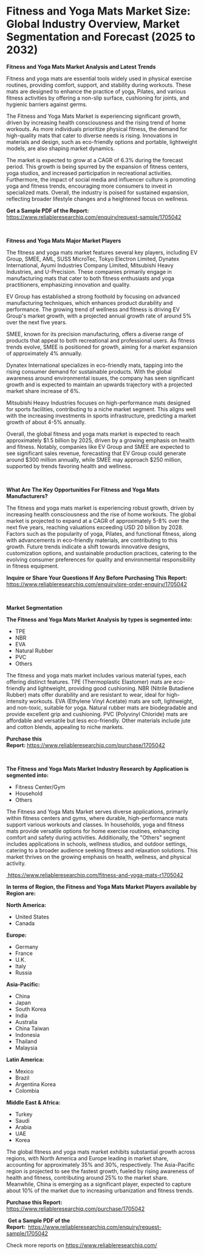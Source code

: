 <p><h1>Fitness and Yoga Mats Market Size: Global Industry Overview, Market Segmentation and Forecast (2025 to 2032)</h1></p><p><strong>Fitness and Yoga Mats Market Analysis and Latest Trends</strong></p>
<p><p>Fitness and yoga mats are essential tools widely used in physical exercise routines, providing comfort, support, and stability during workouts. These mats are designed to enhance the practice of yoga, Pilates, and various fitness activities by offering a non-slip surface, cushioning for joints, and hygienic barriers against germs.</p><p>The Fitness and Yoga Mats Market is experiencing significant growth, driven by increasing health consciousness and the rising trend of home workouts. As more individuals prioritize physical fitness, the demand for high-quality mats that cater to diverse needs is rising. Innovations in materials and design, such as eco-friendly options and portable, lightweight models, are also shaping market dynamics.</p><p>The market is expected to grow at a CAGR of 6.3% during the forecast period. This growth is being spurred by the expansion of fitness centers, yoga studios, and increased participation in recreational activities. Furthermore, the impact of social media and influencer culture is promoting yoga and fitness trends, encouraging more consumers to invest in specialized mats. Overall, the industry is poised for sustained expansion, reflecting broader lifestyle changes and a heightened focus on wellness.</p></p>
<p><strong>Get a Sample PDF of the Report:&nbsp;</strong> <a href="https://www.reliableresearchiq.com/enquiry/request-sample/1705042?utm_campaign=1144&utm_medium=2&utm_source=Github&utm_content=ia&utm_term=09012025&utm_id=fitness-and-yoga-mats">https://www.reliableresearchiq.com/enquiry/request-sample/1705042</a></p>
<p>&nbsp;</p>
<p><strong>Fitness and Yoga Mats Major Market Players</strong></p>
<p><p>The fitness and yoga mats market features several key players, including EV Group, SMEE, AML, SUSS MicroTec, Tokyo Electron Limited, Dynatex International, Ayumi Industries Company Limited, Mitsubishi Heavy Industries, and U-Precision. These companies primarily engage in manufacturing mats that cater to both fitness enthusiasts and yoga practitioners, emphasizing innovation and quality.</p><p>EV Group has established a strong foothold by focusing on advanced manufacturing techniques, which enhances product durability and performance. The growing trend of wellness and fitness is driving EV Group's market growth, with a projected annual growth rate of around 5% over the next five years.</p><p>SMEE, known for its precision manufacturing, offers a diverse range of products that appeal to both recreational and professional users. As fitness trends evolve, SMEE is positioned for growth, aiming for a market expansion of approximately 4% annually.</p><p>Dynatex International specializes in eco-friendly mats, tapping into the rising consumer demand for sustainable products. With the global awareness around environmental issues, the company has seen significant growth and is expected to maintain an upwards trajectory with a projected market share increase of 6%.</p><p>Mitsubishi Heavy Industries focuses on high-performance mats designed for sports facilities, contributing to a niche market segment. This aligns well with the increasing investments in sports infrastructure, predicting a market growth of about 4-5% annually.</p><p>Overall, the global fitness and yoga mats market is expected to reach approximately $1.5 billion by 2025, driven by a growing emphasis on health and fitness. Notably, companies like EV Group and SMEE are expected to see significant sales revenue, forecasting that EV Group could generate around $300 million annually, while SMEE may approach $250 million, supported by trends favoring health and wellness.</p></p>
<p>&nbsp;</p>
<p><strong>What Are The Key Opportunities For Fitness and Yoga Mats Manufacturers?</strong></p>
<p><p>The fitness and yoga mats market is experiencing robust growth, driven by increasing health consciousness and the rise of home workouts. The global market is projected to expand at a CAGR of approximately 5-8% over the next five years, reaching valuations exceeding USD 20 billion by 2028. Factors such as the popularity of yoga, Pilates, and functional fitness, along with advancements in eco-friendly materials, are contributing to this growth. Future trends indicate a shift towards innovative designs, customization options, and sustainable production practices, catering to the evolving consumer preferences for quality and environmental responsibility in fitness equipment.</p></p>
<p><strong>Inquire or Share Your Questions If Any Before Purchasing This Report:</strong> <a href="https://www.reliableresearchiq.com/enquiry/pre-order-enquiry/1705042?utm_campaign=1144&utm_medium=2&utm_source=Github&utm_content=ia&utm_term=09012025&utm_id=fitness-and-yoga-mats">https://www.reliableresearchiq.com/enquiry/pre-order-enquiry/1705042</a></p>
<p>&nbsp;</p>
<p><strong>Market Segmentation</strong></p>
<p><strong>The Fitness and Yoga Mats Market Analysis by types is segmented into:</strong></p>
<p><ul><li>TPE</li><li>NBR</li><li>EVA</li><li>Natural Rubber</li><li>PVC</li><li>Others</li></ul></p>
<p><p>The fitness and yoga mats market includes various material types, each offering distinct features. TPE (Thermoplastic Elastomer) mats are eco-friendly and lightweight, providing good cushioning. NBR (Nitrile Butadiene Rubber) mats offer durability and are resistant to wear, ideal for high-intensity workouts. EVA (Ethylene Vinyl Acetate) mats are soft, lightweight, and non-toxic, suitable for yoga. Natural rubber mats are biodegradable and provide excellent grip and cushioning. PVC (Polyvinyl Chloride) mats are affordable and versatile but less eco-friendly. Other materials include jute and cotton blends, appealing to niche markets.</p></p>
<p><strong>Purchase this Report:&nbsp;</strong><a href="https://www.reliableresearchiq.com/purchase/1705042?utm_campaign=1144&utm_medium=2&utm_source=Github&utm_content=ia&utm_term=09012025&utm_id=fitness-and-yoga-mats">https://www.reliableresearchiq.com/purchase/1705042</a></p>
<p>&nbsp;</p>
<p><strong>The Fitness and Yoga Mats Market Industry Research by Application is segmented into:</strong></p>
<p><ul><li>Fitness Center/Gym</li><li>Household</li><li>Others</li></ul></p>
<p><p>The Fitness and Yoga Mats Market serves diverse applications, primarily within fitness centers and gyms, where durable, high-performance mats support various workouts and classes. In households, yoga and fitness mats provide versatile options for home exercise routines, enhancing comfort and safety during activities. Additionally, the "Others" segment includes applications in schools, wellness studios, and outdoor settings, catering to a broader audience seeking fitness and relaxation solutions. This market thrives on the growing emphasis on health, wellness, and physical activity.</p></p>
<p><a href="https://www.reliableresearchiq.com/fitness-and-yoga-mats-r1705042?utm_campaign=1144&utm_medium=2&utm_source=Github&utm_content=ia&utm_term=09012025&utm_id=fitness-and-yoga-mats">&nbsp;https://www.reliableresearchiq.com/fitness-and-yoga-mats-r1705042</a></p>
<p><strong>In terms of Region, the Fitness and Yoga Mats Market Players available by Region are:</strong></p>
<p>
    <p> <strong> North America: </strong>
        <ul>
            <li>United States</li>
            <li>Canada</li>
        </ul>
        </p> 
    <p> <strong> Europe: </strong>
        <ul>
            <li>Germany</li>
            <li>France</li>
            <li>U.K.</li>
            <li>Italy</li>
            <li>Russia</li>
        </ul>
        </p> 
    <p> <strong> Asia-Pacific: </strong>
        <ul>
            <li>China</li>
            <li>Japan</li>
            <li>South Korea</li>
            <li>India</li>
            <li>Australia</li>
            <li>China Taiwan</li>
            <li>Indonesia</li>
            <li>Thailand</li>
            <li>Malaysia</li>
        </ul>
        </p> 
    <p> <strong> Latin America: </strong>
        <ul>
            <li>Mexico</li>
            <li>Brazil</li>
            <li>Argentina Korea</li>
            <li>Colombia</li>
        </ul>
        </p> 
    <p> <strong> Middle East & Africa: </strong>
        <ul>
            <li>Turkey</li>
            <li>Saudi</li>
            <li>Arabia</li>
            <li>UAE</li>
            <li>Korea</li>
        </ul>
    </p>
    </p>
<p><p>The global fitness and yoga mats market exhibits substantial growth across regions, with North America and Europe leading in market share, accounting for approximately 35% and 30%, respectively. The Asia-Pacific region is projected to see the fastest growth, fueled by rising awareness of health and fitness, contributing around 25% to the market share. Meanwhile, China is emerging as a significant player, expected to capture about 10% of the market due to increasing urbanization and fitness trends.</p></p>
<p><strong>Purchase this Report: </strong><a href="https://www.reliableresearchiq.com/purchase/1705042?utm_campaign=1144&utm_medium=2&utm_source=Github&utm_content=ia&utm_term=09012025&utm_id=fitness-and-yoga-mats">https://www.reliableresearchiq.com/purchase/1705042</a></p>
<p>&nbsp;<strong>Get a Sample PDF of the Report:&nbsp;&nbsp;</strong><a href="https://www.reliableresearchiq.com/enquiry/request-sample/1705042?utm_campaign=1144&utm_medium=2&utm_source=Github&utm_content=ia&utm_term=09012025&utm_id=fitness-and-yoga-mats">https://www.reliableresearchiq.com/enquiry/request-sample/1705042</a></p>
<p><strong></strong></p>
<p>Check more reports on <a href="https://www.reliableresearchiq.com/?utm_campaign=1144&utm_medium=2&utm_source=Github&utm_content=ia&utm_term=09012025&utm_id=fitness-and-yoga-mats">https://www.reliableresearchiq.com/</a></p>
